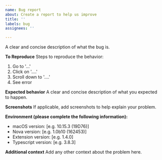 ```yaml
---
name: Bug report
about: Create a report to help us improve
title: ''
labels: bug
assignees: ''

---
```


A clear and concise description of what the bug is.

**To Reproduce**
Steps to reproduce the behavior:
1. Go to '...'
2. Click on '....'
3. Scroll down to '....'
4. See error

**Expected behavior**
A clear and concise description of what you expected to happen.

**Screenshots**
If applicable, add screenshots to help explain your problem.

**Environment (please complete the following information):**
- macOS version: [e.g. 10.15.3 (19D76)] <!-- get this from  > About This Mac -->
- Nova version: [e.g. 1.0b10 (162453)] <!-- get this from Nova > About Nova -->
- Extension version: [e.g. 1.4.0] <!-- get this from the Nova Extension Library -->
- Typescript version: [e.g. 3.8.3] <!-- get this from your project, e.g. yarn run tsc --version -->

**Additional context**
Add any other context about the problem here.

